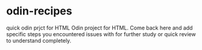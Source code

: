 # odin-recipes
quick odin prjct for HTML
Odin project for HTML. Come back here and add specific steps you encountered issues with for further study or quick review to understand completely.